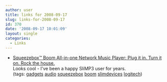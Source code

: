 ```yaml
---
author: user
title: links for 2008-09-17
slug: links-for-2008-09-17
id: 370
date: '2008-09-17 10:01:09'
layout: single
categories:
  - Links
---
```


*   [Squeezebox™ Boom All-in-one Network Music Player: Plug it in. Turn it on. Rock the house.](http://www.slimdevices.com/pi_boom.html)  
    Looks cool - I've been a happy SliMP3 user for years.  
    (tags: [gadgets](http://delicious.com/superpat/gadgets) [audio](http://delicious.com/superpat/audio) [squeezebox](http://delicious.com/superpat/squeezebox) [boom](http://delicious.com/superpat/boom) [slimdevices](http://delicious.com/superpat/slimdevices) [logitech](http://delicious.com/superpat/logitech))  
